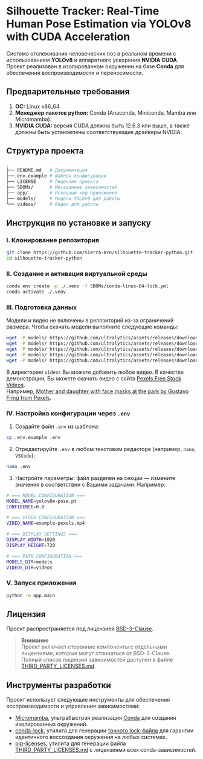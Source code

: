 # **Silhouette Tracker: Real-Time Human Pose Estimation via YOLOv8 with CUDA Acceleration**

Система отслеживания человеческих поз в реальном времени с использованием **YOLOv8** и аппаратного ускорения **NVIDIA CUDA**. Проект реализован в изолированном окружении на базе **Conda** для обеспечения воспроизводимости и переносимости.

## **Предварительные требования**

1. **ОС:** Linux x86_64.
2. **Менеджер пакетов python:** Conda (Anaconda, Miniconda, Mamba или Micromamba).
3. **NVIDIA CUDA:** версия CUDA должна быть 12.6.3 или выше, а также должны быть установлены соответствующие драйверы NVIDIA.

## **Структура проекта**

```bash
.
├── README.md   # Документация
├──.env.example # Шаблон конфигурации
├── LICENSE     # Лицензия проекта
├── SBOMs/      # Метаданные зависимостей
├── app/        # Исходный код приложения
├── models/     # Модели YOLOv8 для работы
└── videos/     # Видео для работы
```

## **Инструкция по установке и запуску**

### **I. Клонирование репозитория**

```bash
git clone https://github.com/Sierra-Arn/silhouette-tracker-python.git
cd silhouette-tracker-python
```

### **II. Создание и активация виртуальной среды**

```bash
conda env create -p ./.venv -f SBOMs/conda-linux-64-lock.yml
conda activate ./.venv
```

### **III. Подготовка данных**

Модели и видео не включены в репозиторий из-за ограничений размера. Чтобы скачать модели выполните следующие команды:

```bash
wget -P models/ https://github.com/ultralytics/assets/releases/download/v8.2.0/yolov8n-pose.pt && \
wget -P models/ https://github.com/ultralytics/assets/releases/download/v8.2.0/yolov8s-pose.pt && \
wget -P models/ https://github.com/ultralytics/assets/releases/download/v8.2.0/yolov8m-pose.pt && \
wget -P models/ https://github.com/ultralytics/assets/releases/download/v8.2.0/yolov8l-pose.pt && \
wget -P models/ https://github.com/ultralytics/assets/releases/download/v8.2.0/yolov8x-pose.pt
```

В директорию `videos` Вы можете добавить любое видео. В качестве демонстрации, Вы можете скачать видео с сайта [Pexels Free Stock Videos](https://www.pexels.com/videos/).  
Например, [Mother and daughter with face masks at the park by Gustavo Fring from Pexels](https://www.pexels.com/video/mother-and-daughter-with-face-masks-at-the-park-4265036/).

### **IV. Настройка конфигурации через `.env`**

1. Создайте файл `.env` из шаблона:
```bash
cp .env.example .env
```

2. Отредактируйте `.env` в любом текстовом редакторе (например, `nano`, `VSCode`):
```bash
nano .env
```

3. Настройте параметры: файл разделен на секции — измените значения в соответствии с Вашими задачами. Например:

```bash
# === MODEL CONFIGURATION ===
MODEL_NAME=yolov8m-pose.pt
CONFIDENCE=0.8

# === VIDEO CONFIGURATION ===
VIDEO_NAME=example-pexels.mp4

# === DISPLAY SETTINGS ===
DISPLAY_WIDTH=1020
DISPLAY_HEIGHT=720

# === PATH CONFIGURATION ===
MODELS_DIR=models
VIDEOS_DIR=videos
```

### **V. Запуск приложения**

```bash
python -m app.main
```

## **Лицензия**

Проект распространяется под лицензией [BSD-3-Clause](LICENSE). 

> **Внимание**  
> Проект включает сторонние компоненты с отдельными лицензиями, которые могут отличаться от BSD-3-Clause.  
> Полный список лицензий зависимостей доступен в файле [THIRD_PARTY_LICENSES.md](SBOMs/THIRD_PARTY_LICENSES.md).

## **Инструменты разработки**
Проект использует следующие инструменты для обеспечения воспроизводимости и управления зависимостями:

- [Micromamba](https://github.com/mamba-org/mamba), ультрабыстрая реализация [Conda](https://github.com/conda/conda) для создания изолированных окружений.
- [conda-lock](https://github.com/conda/conda-lock), утилита для генерации [точного lock-файла](SBOMs/conda-linux-64-lock.yml) для гарантии идентичного воссоздания окружения на любых системах.
- [pip-licenses](https://github.com/raimon49/pip-licenses), утилита для генерации файла [THIRD_PARTY_LICENSES.md](SBOMs/THIRD_PARTY_LICENSES.md) с лицензиями всех conda-зависимостей.
